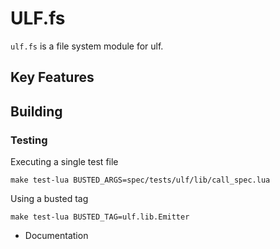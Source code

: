 # ULF.fs

`ulf.fs` is a file system module for ulf.

## Key Features

## Building

### Testing

Executing a single test file

```shell
make test-lua BUSTED_ARGS=spec/tests/ulf/lib/call_spec.lua
```

Using a busted tag

```shell
make test-lua BUSTED_TAG=ulf.lib.Emitter
```

- Documentation
